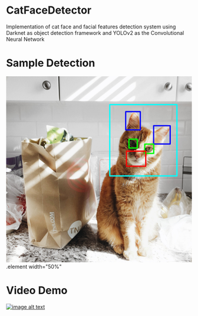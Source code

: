 # CatFaceDetector
Implementation of cat face and facial features detection system using Darknet as object detection framework and YOLOv2 as the Convolutional Neural Network

# Sample Detection
![](preview/nemo.jpg?raw=true) .element width="50%"

# Video Demo
[![image alt text](https://img.youtube.com/vi/pF9N7I6yCwE/0.jpg)](https://www.youtube.com/watch?v=pF9N7I6yCwE)
